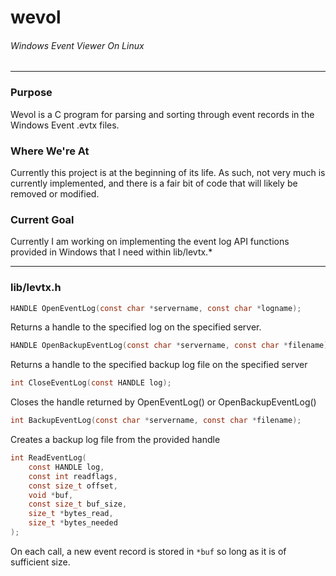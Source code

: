 # wevol
###### Windows Event Viewer On Linux
------


### Purpose

Wevol is a C program for parsing and sorting through event records in the Windows Event .evtx files.

### Where We're At

Currently this project is at the beginning of its life. As such, not very much is currently implemented, and there is a fair bit of code that will likely be removed or modified.

### Current Goal

Currently I am working on implementing the event log API functions provided in Windows that I need within lib/levtx.*

------

### lib/levtx.h

````c
HANDLE OpenEventLog(const char *servername, const char *logname);
````
Returns a handle to the specified log on the specified server.

````c
HANDLE OpenBackupEventLog(const char *servername, const char *filename);
````
Returns a handle to the specified backup log file on the specified server

````c
int CloseEventLog(const HANDLE log);
````
Closes the handle returned by OpenEventLog() or OpenBackupEventLog()

````c
int BackupEventLog(const char *servername, const char *filename);
````
Creates a backup log file from the provided handle

````c
int ReadEventLog(
    const HANDLE log,
    const int readflags,
    const size_t offset, 
    void *buf,
    const size_t buf_size,
    size_t *bytes_read,
    size_t *bytes_needed
);
````
On each call, a new event record is stored in `*buf` so long as it is of sufficient size.
